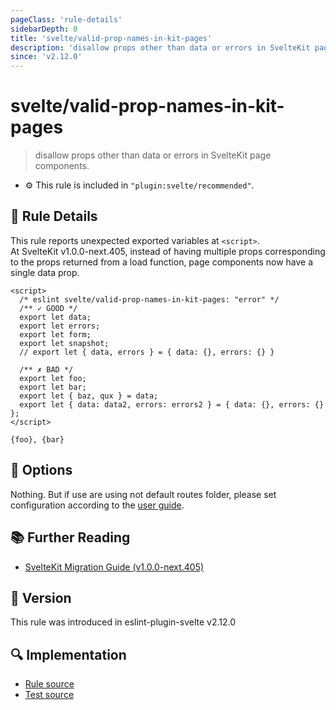 ```yaml
---
pageClass: 'rule-details'
sidebarDepth: 0
title: 'svelte/valid-prop-names-in-kit-pages'
description: 'disallow props other than data or errors in SvelteKit page components.'
since: 'v2.12.0'
---
```


# svelte/valid-prop-names-in-kit-pages

> disallow props other than data or errors in SvelteKit page components.

- :gear: This rule is included in `"plugin:svelte/recommended"`.

## :book: Rule Details

This rule reports unexpected exported variables at `<script>`.<br>
At SvelteKit v1.0.0-next.405, instead of having multiple props corresponding to the props returned from a load function, page components now have a single data prop.

<!--eslint-skip-->

```svelte
<script>
  /* eslint svelte/valid-prop-names-in-kit-pages: "error" */
  /** ✓ GOOD */
  export let data;
  export let errors;
  export let form;
  export let snapshot;
  // export let { data, errors } = { data: {}, errors: {} }

  /** ✗ BAD */
  export let foo;
  export let bar;
  export let { baz, qux } = data;
  export let { data: data2, errors: errors2 } = { data: {}, errors: {} };
</script>

{foo}, {bar}
```

## :wrench: Options

Nothing. But if use are using not default routes folder, please set configuration according to the [user guide](../user-guide.md#settings-svelte).

## :books: Further Reading

- [SvelteKit Migration Guide (v1.0.0-next.405)](https://github.com/sveltejs/kit/discussions/5774#discussioncomment-3292707)

## :rocket: Version

This rule was introduced in eslint-plugin-svelte v2.12.0

## :mag: Implementation

- [Rule source](https://github.com/sveltejs/eslint-plugin-svelte/blob/main/packages/eslint-plugin-svelte/src/rules/valid-prop-names-in-kit-pages.ts)
- [Test source](https://github.com/sveltejs/eslint-plugin-svelte/blob/main/packages/eslint-plugin-svelte/tests/src/rules/valid-prop-names-in-kit-pages.ts)
